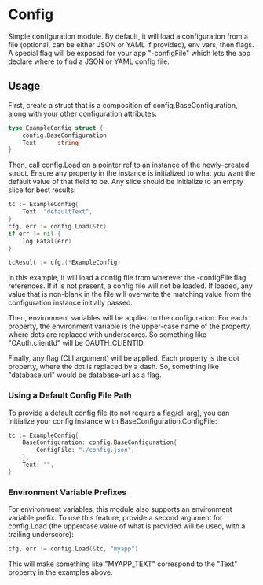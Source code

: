 # Config

Simple configuration module.  By default, it will load a configuration from a file (optional, can be either JSON or YAML if 
provided), env vars, then flags.  A special flag will be exposed for your app "-configFile" which lets the app declare 
where to find a JSON or YAML config file.

## Usage

First, create a struct that is a composition of config.BaseConfiguration, along with your other configuration attributes:

```go
type ExampleConfig struct {
	config.BaseConfiguration
	Text      string
}
```

Then, call config.Load on a pointer ref to an instance of the newly-created struct.  Ensure any property in the instance 
is initialized to what you want the default value of that field to be.  Any slice should be initialize to an empty slice
for best results:

```go
tc := ExampleConfig{
    Text: "defaultText",
}
cfg, err := config.Load(&tc)
if err != nil {
    log.Fatal(err)
}

tcResult := cfg.(*ExampleConfig)
```

In this example, it will load a config file from wherever the -configFile flag references.  If it is not
present, a config file will not be loaded.  If loaded, any value that is non-blank in the file will overwrite 
the matching value from the configuration instance initially passed.

Then, environment variables will be applied to the configuration.  For each property, the environment variable is
the upper-case name of the property, where dots are replaced with underscores.  So something like "OAuth.clientId" will 
be OAUTH_CLIENTID.

Finally, any flag (CLI argument) will be applied.  Each property is the dot property, where the dot is replaced by a 
dash.  So, something like "database.url" would be database-url as a flag.

### Using a Default Config File Path

To provide a default config file (to not require a flag/cli arg), you can initialize your config instance with
BaseConfiguration.ConfigFile:

```go
tc := ExampleConfig{
    BaseConfiguration: config.BaseConfiguration{
        ConfigFile: "./config.json",
    },
    Text: "",
}
```

### Environment Variable Prefixes

For environment variables, this module also supports an environment variable prefix.  To use this feature, provide
a second argument for config.Load (the uppercase value of what is provided will be used, with a trailing underscore):

```go
cfg, err := config.Load(&tc, "myapp")
```

This will make something like "MYAPP_TEXT" correspond to the "Text" property in the examples above.
